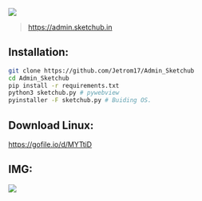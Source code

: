 ![](https://i.imgur.com/WDYItR0.png)
> https://admin.sketchub.in

## Installation:

```bash
git clone https://github.com/Jetrom17/Admin_Sketchub
cd Admin_Sketchub
pip install -r requirements.txt
python3 sketchub.py # pywebview
pyinstaller -F sketchub.py # Buiding OS.
```

## Download Linux:

https://gofile.io/d/MYTtiD

## IMG:
![](https://i.imgur.com/46vkk6e.png)
